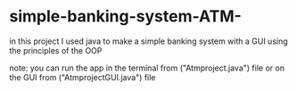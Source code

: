 # simple-banking-system-ATM-
in this project I used java to make a simple banking system with a GUI using the principles of the OOP

note: you can run the app in the terminal from ("Atmproject.java") file or on the GUI from ("AtmprojectGUI.java") file
